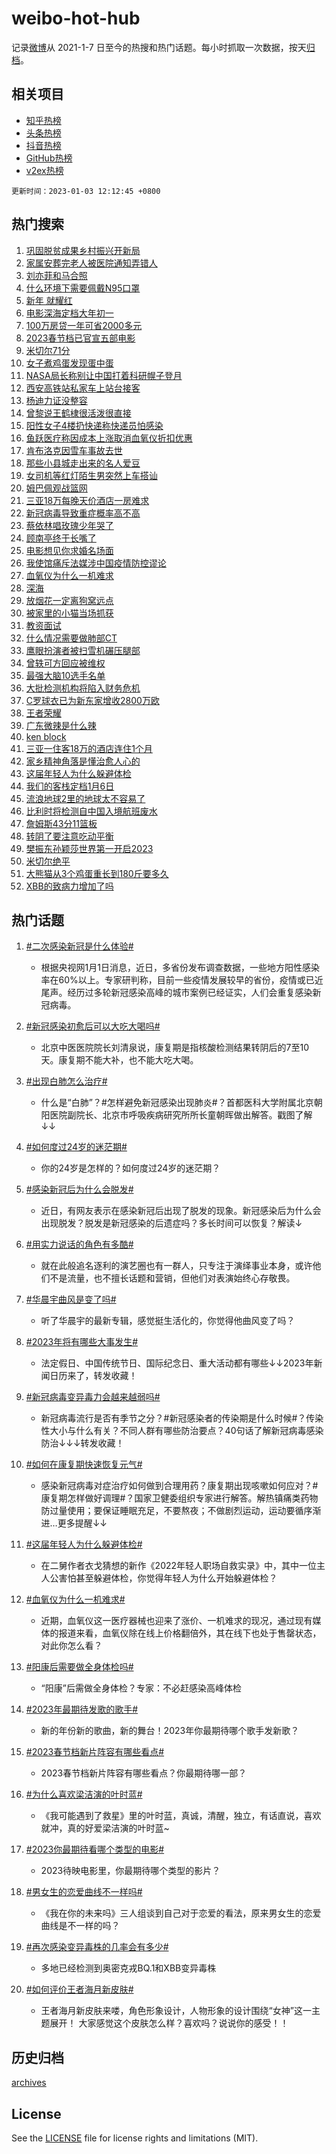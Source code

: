 # weibo-hot-hub

记录[微博](https://www.weibo.com)从 2021-1-7 日至今的热搜和热门话题。每小时抓取一次数据，按天[归档](archives)。

## 相关项目

- [知乎热榜](https://github.com/lonnyzhang423/zhihu-hot-hub)
- [头条热榜](https://github.com/lonnyzhang423/toutiao-hot-hub)
- [抖音热榜](https://github.com/lonnyzhang423/douyin-hot-hub)
- [GitHub热榜](https://github.com/lonnyzhang423/github-hot-hub)
- [v2ex热榜](https://github.com/lonnyzhang423/v2ex-hot-hub)


`更新时间：2023-01-03 12:12:45 +0800`

## 热门搜索

1. [巩固脱贫成果乡村振兴开新局](https://m.weibo.cn/search?containerid=100103type%3D1%26t%3D10%26q%3D%23%E5%B7%A9%E5%9B%BA%E8%84%B1%E8%B4%AB%E6%88%90%E6%9E%9C%E4%B9%A1%E6%9D%91%E6%8C%AF%E5%85%B4%E5%BC%80%E6%96%B0%E5%B1%80%23&stream_entry_id=51&isnewpage=1&extparam=seat%3D1%26cate%3D10103%26filter_type%3Drealtimehot%26pos%3D0%26dgr%3D0%26c_type%3D51%26display_time%3D1672719163%26pre_seqid%3D167271819423801889125&luicode=10000011&lfid=106003type%253D25%2526t%253D3%2526disable_hot%253D1%2526filter_type%253Drealtimehot)
1. [家属安葬完老人被医院通知弄错人](https://m.weibo.cn/search?containerid=100103type%3D1%26t%3D10%26q%3D%23%E5%AE%B6%E5%B1%9E%E5%AE%89%E8%91%AC%E5%AE%8C%E8%80%81%E4%BA%BA%E8%A2%AB%E5%8C%BB%E9%99%A2%E9%80%9A%E7%9F%A5%E5%BC%84%E9%94%99%E4%BA%BA%23&stream_entry_id=31&isnewpage=1&extparam=seat%3D1%26cate%3D5001%26dgr%3D0%26realpos%3D1%26pos%3D0%26stream_entry_id%3D31%26lcate%3D5001%26filter_type%3Drealtimehot%26q%3D%2523%25E5%25AE%25B6%25E5%25B1%259E%25E5%25AE%2589%25E8%2591%25AC%25E5%25AE%258C%25E8%2580%2581%25E4%25BA%25BA%25E8%25A2%25AB%25E5%258C%25BB%25E9%2599%25A2%25E9%2580%259A%25E7%259F%25A5%25E5%25BC%2584%25E9%2594%2599%25E4%25BA%25BA%2523%26c_type%3D31%26flag%3D1%26band_rank%3D1%26display_time%3D1672719163%26pre_seqid%3D167271819423801889125&luicode=10000011&lfid=106003type%253D25%2526t%253D3%2526disable_hot%253D1%2526filter_type%253Drealtimehot)
1. [刘亦菲和马合照](https://m.weibo.cn/search?containerid=100103type%3D1%26t%3D10%26q%3D%23%E5%88%98%E4%BA%A6%E8%8F%B2%E5%92%8C%E9%A9%AC%E5%90%88%E7%85%A7%23&stream_entry_id=31&isnewpage=1&extparam=seat%3D1%26cate%3D5001%26dgr%3D0%26realpos%3D2%26pos%3D1%26stream_entry_id%3D31%26lcate%3D5001%26filter_type%3Drealtimehot%26q%3D%2523%25E5%2588%2598%25E4%25BA%25A6%25E8%258F%25B2%25E5%2592%258C%25E9%25A9%25AC%25E5%2590%2588%25E7%2585%25A7%2523%26c_type%3D31%26flag%3D1%26band_rank%3D2%26display_time%3D1672719163%26pre_seqid%3D167271819423801889125&luicode=10000011&lfid=106003type%253D25%2526t%253D3%2526disable_hot%253D1%2526filter_type%253Drealtimehot)
1. [什么环境下需要佩戴N95口罩](https://m.weibo.cn/search?containerid=100103type%3D1%26t%3D10%26q%3D%23%E4%BB%80%E4%B9%88%E7%8E%AF%E5%A2%83%E4%B8%8B%E9%9C%80%E8%A6%81%E4%BD%A9%E6%88%B4N95%E5%8F%A3%E7%BD%A9%23&stream_entry_id=31&isnewpage=1&extparam=seat%3D1%26cate%3D5001%26dgr%3D0%26realpos%3D3%26pos%3D2%26stream_entry_id%3D31%26lcate%3D5001%26filter_type%3Drealtimehot%26q%3D%2523%25E4%25BB%2580%25E4%25B9%2588%25E7%258E%25AF%25E5%25A2%2583%25E4%25B8%258B%25E9%259C%2580%25E8%25A6%2581%25E4%25BD%25A9%25E6%2588%25B4N95%25E5%258F%25A3%25E7%25BD%25A9%2523%26c_type%3D31%26flag%3D0%26band_rank%3D3%26display_time%3D1672719163%26pre_seqid%3D167271819423801889125&luicode=10000011&lfid=106003type%253D25%2526t%253D3%2526disable_hot%253D1%2526filter_type%253Drealtimehot)
1. [新年 就耀红](https://m.weibo.cn/search?containerid=100103type%3D1%26t%3D10%26q%3D%23%E6%96%B0%E5%B9%B4+%E5%B0%B1%E8%80%80%E7%BA%A2%23&stream_entry_id=31&isnewpage=1&extparam=seat%3D1%26cate%3D5001%26topic_ad%3D1%26dgr%3D0%26pos%3D3%26stream_entry_id%3D31%26lcate%3D5001%26filter_type%3Drealtimehot%26q%3D%2523%25E6%2596%25B0%25E5%25B9%25B4%2520%25E5%25B0%25B1%25E8%2580%2580%25E7%25BA%25A2%2523%26c_type%3D31%26adid%3D176894%26band_rank%3D4%26display_time%3D1672719163%26pre_seqid%3D167271819423801889125&luicode=10000011&lfid=106003type%253D25%2526t%253D3%2526disable_hot%253D1%2526filter_type%253Drealtimehot)
1. [电影深海定档大年初一](https://m.weibo.cn/search?containerid=100103type%3D1%26t%3D10%26q%3D%23%E7%94%B5%E5%BD%B1%E6%B7%B1%E6%B5%B7%E5%AE%9A%E6%A1%A3%E5%A4%A7%E5%B9%B4%E5%88%9D%E4%B8%80%23&stream_entry_id=31&isnewpage=1&extparam=seat%3D1%26cate%3D5001%26dgr%3D0%26realpos%3D4%26pos%3D4%26stream_entry_id%3D31%26lcate%3D5001%26filter_type%3Drealtimehot%26q%3D%2523%25E7%2594%25B5%25E5%25BD%25B1%25E6%25B7%25B1%25E6%25B5%25B7%25E5%25AE%259A%25E6%25A1%25A3%25E5%25A4%25A7%25E5%25B9%25B4%25E5%2588%259D%25E4%25B8%2580%2523%26c_type%3D31%26flag%3D16%26band_rank%3D4%26display_time%3D1672719163%26pre_seqid%3D167271819423801889125&luicode=10000011&lfid=106003type%253D25%2526t%253D3%2526disable_hot%253D1%2526filter_type%253Drealtimehot)
1. [100万房贷一年可省2000多元](https://m.weibo.cn/search?containerid=100103type%3D1%26t%3D10%26q%3D%23100%E4%B8%87%E6%88%BF%E8%B4%B7%E4%B8%80%E5%B9%B4%E5%8F%AF%E7%9C%812000%E5%A4%9A%E5%85%83%23&stream_entry_id=31&isnewpage=1&extparam=seat%3D1%26cate%3D5001%26dgr%3D0%26realpos%3D5%26pos%3D5%26stream_entry_id%3D31%26lcate%3D5001%26filter_type%3Drealtimehot%26q%3D%2523100%25E4%25B8%2587%25E6%2588%25BF%25E8%25B4%25B7%25E4%25B8%2580%25E5%25B9%25B4%25E5%258F%25AF%25E7%259C%25812000%25E5%25A4%259A%25E5%2585%2583%2523%26c_type%3D31%26flag%3D0%26band_rank%3D5%26display_time%3D1672719163%26pre_seqid%3D167271819423801889125&luicode=10000011&lfid=106003type%253D25%2526t%253D3%2526disable_hot%253D1%2526filter_type%253Drealtimehot)
1. [2023春节档已官宣五部电影](https://m.weibo.cn/search?containerid=100103type%3D1%26t%3D10%26q%3D%232023%E6%98%A5%E8%8A%82%E6%A1%A3%E5%B7%B2%E5%AE%98%E5%AE%A3%E4%BA%94%E9%83%A8%E7%94%B5%E5%BD%B1%23&stream_entry_id=31&isnewpage=1&extparam=seat%3D1%26cate%3D5001%26dgr%3D0%26realpos%3D6%26pos%3D6%26stream_entry_id%3D31%26lcate%3D5001%26filter_type%3Drealtimehot%26q%3D%25232023%25E6%2598%25A5%25E8%258A%2582%25E6%25A1%25A3%25E5%25B7%25B2%25E5%25AE%2598%25E5%25AE%25A3%25E4%25BA%2594%25E9%2583%25A8%25E7%2594%25B5%25E5%25BD%25B1%2523%26c_type%3D31%26flag%3D1%26band_rank%3D6%26display_time%3D1672719163%26pre_seqid%3D167271819423801889125&luicode=10000011&lfid=106003type%253D25%2526t%253D3%2526disable_hot%253D1%2526filter_type%253Drealtimehot)
1. [米切尔71分](https://m.weibo.cn/search?containerid=100103type%3D1%26t%3D10%26q%3D%23%E7%B1%B3%E5%88%87%E5%B0%9471%E5%88%86%23&stream_entry_id=31&isnewpage=1&extparam=seat%3D1%26cate%3D5001%26dgr%3D0%26realpos%3D7%26pos%3D7%26stream_entry_id%3D31%26lcate%3D5001%26filter_type%3Drealtimehot%26q%3D%2523%25E7%25B1%25B3%25E5%2588%2587%25E5%25B0%259471%25E5%2588%2586%2523%26c_type%3D31%26flag%3D1%26band_rank%3D7%26display_time%3D1672719163%26pre_seqid%3D167271819423801889125&luicode=10000011&lfid=106003type%253D25%2526t%253D3%2526disable_hot%253D1%2526filter_type%253Drealtimehot)
1. [女子煮鸡蛋发现蛋中蛋](https://m.weibo.cn/search?containerid=100103type%3D1%26t%3D10%26q%3D%23%E5%A5%B3%E5%AD%90%E7%85%AE%E9%B8%A1%E8%9B%8B%E5%8F%91%E7%8E%B0%E8%9B%8B%E4%B8%AD%E8%9B%8B%23&stream_entry_id=31&isnewpage=1&extparam=seat%3D1%26cate%3D5001%26dgr%3D0%26realpos%3D8%26pos%3D8%26stream_entry_id%3D31%26lcate%3D5001%26filter_type%3Drealtimehot%26q%3D%2523%25E5%25A5%25B3%25E5%25AD%2590%25E7%2585%25AE%25E9%25B8%25A1%25E8%259B%258B%25E5%258F%2591%25E7%258E%25B0%25E8%259B%258B%25E4%25B8%25AD%25E8%259B%258B%2523%26c_type%3D31%26flag%3D0%26band_rank%3D8%26display_time%3D1672719163%26pre_seqid%3D167271819423801889125&luicode=10000011&lfid=106003type%253D25%2526t%253D3%2526disable_hot%253D1%2526filter_type%253Drealtimehot)
1. [NASA局长称别让中国打着科研幌子登月](https://m.weibo.cn/search?containerid=100103type%3D1%26t%3D10%26q%3D%23NASA%E5%B1%80%E9%95%BF%E7%A7%B0%E5%88%AB%E8%AE%A9%E4%B8%AD%E5%9B%BD%E6%89%93%E7%9D%80%E7%A7%91%E7%A0%94%E5%B9%8C%E5%AD%90%E7%99%BB%E6%9C%88%23&stream_entry_id=31&isnewpage=1&extparam=seat%3D1%26cate%3D5001%26dgr%3D0%26realpos%3D9%26pos%3D9%26stream_entry_id%3D31%26lcate%3D5001%26filter_type%3Drealtimehot%26q%3D%2523NASA%25E5%25B1%2580%25E9%2595%25BF%25E7%25A7%25B0%25E5%2588%25AB%25E8%25AE%25A9%25E4%25B8%25AD%25E5%259B%25BD%25E6%2589%2593%25E7%259D%2580%25E7%25A7%2591%25E7%25A0%2594%25E5%25B9%258C%25E5%25AD%2590%25E7%2599%25BB%25E6%259C%2588%2523%26c_type%3D31%26flag%3D0%26band_rank%3D9%26display_time%3D1672719163%26pre_seqid%3D167271819423801889125&luicode=10000011&lfid=106003type%253D25%2526t%253D3%2526disable_hot%253D1%2526filter_type%253Drealtimehot)
1. [西安高铁站私家车上站台接客](https://m.weibo.cn/search?containerid=100103type%3D1%26t%3D10%26q%3D%23%E8%A5%BF%E5%AE%89%E9%AB%98%E9%93%81%E7%AB%99%E7%A7%81%E5%AE%B6%E8%BD%A6%E4%B8%8A%E7%AB%99%E5%8F%B0%E6%8E%A5%E5%AE%A2%23&stream_entry_id=31&isnewpage=1&extparam=seat%3D1%26cate%3D5001%26dgr%3D0%26realpos%3D10%26pos%3D10%26stream_entry_id%3D31%26lcate%3D5001%26filter_type%3Drealtimehot%26q%3D%2523%25E8%25A5%25BF%25E5%25AE%2589%25E9%25AB%2598%25E9%2593%2581%25E7%25AB%2599%25E7%25A7%2581%25E5%25AE%25B6%25E8%25BD%25A6%25E4%25B8%258A%25E7%25AB%2599%25E5%258F%25B0%25E6%258E%25A5%25E5%25AE%25A2%2523%26c_type%3D31%26flag%3D0%26band_rank%3D10%26display_time%3D1672719163%26pre_seqid%3D167271819423801889125&luicode=10000011&lfid=106003type%253D25%2526t%253D3%2526disable_hot%253D1%2526filter_type%253Drealtimehot)
1. [杨迪力证没整容](https://m.weibo.cn/search?containerid=100103type%3D1%26t%3D10%26q%3D%23%E6%9D%A8%E8%BF%AA%E5%8A%9B%E8%AF%81%E6%B2%A1%E6%95%B4%E5%AE%B9%23&stream_entry_id=31&isnewpage=1&extparam=seat%3D1%26cate%3D5001%26dgr%3D0%26realpos%3D11%26pos%3D11%26stream_entry_id%3D31%26lcate%3D5001%26filter_type%3Drealtimehot%26q%3D%2523%25E6%259D%25A8%25E8%25BF%25AA%25E5%258A%259B%25E8%25AF%2581%25E6%25B2%25A1%25E6%2595%25B4%25E5%25AE%25B9%2523%26c_type%3D31%26flag%3D1%26band_rank%3D11%26display_time%3D1672719163%26pre_seqid%3D167271819423801889125&luicode=10000011&lfid=106003type%253D25%2526t%253D3%2526disable_hot%253D1%2526filter_type%253Drealtimehot)
1. [曾黎说王鹤棣很活泼很直接](https://m.weibo.cn/search?containerid=100103type%3D1%26t%3D10%26q%3D%23%E6%9B%BE%E9%BB%8E%E8%AF%B4%E7%8E%8B%E9%B9%A4%E6%A3%A3%E5%BE%88%E6%B4%BB%E6%B3%BC%E5%BE%88%E7%9B%B4%E6%8E%A5%23&stream_entry_id=31&isnewpage=1&extparam=seat%3D1%26cate%3D5001%26dgr%3D0%26realpos%3D12%26pos%3D12%26stream_entry_id%3D31%26lcate%3D5001%26filter_type%3Drealtimehot%26q%3D%2523%25E6%259B%25BE%25E9%25BB%258E%25E8%25AF%25B4%25E7%258E%258B%25E9%25B9%25A4%25E6%25A3%25A3%25E5%25BE%2588%25E6%25B4%25BB%25E6%25B3%25BC%25E5%25BE%2588%25E7%259B%25B4%25E6%258E%25A5%2523%26c_type%3D31%26flag%3D1%26band_rank%3D12%26display_time%3D1672719163%26pre_seqid%3D167271819423801889125&luicode=10000011&lfid=106003type%253D25%2526t%253D3%2526disable_hot%253D1%2526filter_type%253Drealtimehot)
1. [阳性女子4楼扔快递称快递员怕感染](https://m.weibo.cn/search?containerid=100103type%3D1%26t%3D10%26q%3D%23%E9%98%B3%E6%80%A7%E5%A5%B3%E5%AD%904%E6%A5%BC%E6%89%94%E5%BF%AB%E9%80%92%E7%A7%B0%E5%BF%AB%E9%80%92%E5%91%98%E6%80%95%E6%84%9F%E6%9F%93%23&stream_entry_id=31&isnewpage=1&extparam=seat%3D1%26cate%3D5001%26dgr%3D0%26realpos%3D13%26pos%3D13%26stream_entry_id%3D31%26lcate%3D5001%26filter_type%3Drealtimehot%26q%3D%2523%25E9%2598%25B3%25E6%2580%25A7%25E5%25A5%25B3%25E5%25AD%25904%25E6%25A5%25BC%25E6%2589%2594%25E5%25BF%25AB%25E9%2580%2592%25E7%25A7%25B0%25E5%25BF%25AB%25E9%2580%2592%25E5%2591%2598%25E6%2580%2595%25E6%2584%259F%25E6%259F%2593%2523%26c_type%3D31%26flag%3D1%26band_rank%3D13%26display_time%3D1672719163%26pre_seqid%3D167271819423801889125&luicode=10000011&lfid=106003type%253D25%2526t%253D3%2526disable_hot%253D1%2526filter_type%253Drealtimehot)
1. [鱼跃医疗称因成本上涨取消血氧仪折扣优惠](https://m.weibo.cn/search?containerid=100103type%3D1%26t%3D10%26q%3D%23%E9%B1%BC%E8%B7%83%E5%8C%BB%E7%96%97%E7%A7%B0%E5%9B%A0%E6%88%90%E6%9C%AC%E4%B8%8A%E6%B6%A8%E5%8F%96%E6%B6%88%E8%A1%80%E6%B0%A7%E4%BB%AA%E6%8A%98%E6%89%A3%E4%BC%98%E6%83%A0%23&stream_entry_id=31&isnewpage=1&extparam=seat%3D1%26cate%3D5001%26dgr%3D0%26realpos%3D14%26pos%3D14%26stream_entry_id%3D31%26lcate%3D5001%26filter_type%3Drealtimehot%26q%3D%2523%25E9%25B1%25BC%25E8%25B7%2583%25E5%258C%25BB%25E7%2596%2597%25E7%25A7%25B0%25E5%259B%25A0%25E6%2588%2590%25E6%259C%25AC%25E4%25B8%258A%25E6%25B6%25A8%25E5%258F%2596%25E6%25B6%2588%25E8%25A1%2580%25E6%25B0%25A7%25E4%25BB%25AA%25E6%258A%2598%25E6%2589%25A3%25E4%25BC%2598%25E6%2583%25A0%2523%26c_type%3D31%26flag%3D1%26band_rank%3D14%26display_time%3D1672719163%26pre_seqid%3D167271819423801889125&luicode=10000011&lfid=106003type%253D25%2526t%253D3%2526disable_hot%253D1%2526filter_type%253Drealtimehot)
1. [肯布洛克因雪车事故去世](https://m.weibo.cn/search?containerid=100103type%3D1%26t%3D10%26q%3D%23%E8%82%AF%E5%B8%83%E6%B4%9B%E5%85%8B%E5%9B%A0%E9%9B%AA%E8%BD%A6%E4%BA%8B%E6%95%85%E5%8E%BB%E4%B8%96%23&stream_entry_id=31&isnewpage=1&extparam=seat%3D1%26cate%3D5001%26dgr%3D0%26realpos%3D15%26pos%3D15%26stream_entry_id%3D31%26lcate%3D5001%26filter_type%3Drealtimehot%26q%3D%2523%25E8%2582%25AF%25E5%25B8%2583%25E6%25B4%259B%25E5%2585%258B%25E5%259B%25A0%25E9%259B%25AA%25E8%25BD%25A6%25E4%25BA%258B%25E6%2595%2585%25E5%258E%25BB%25E4%25B8%2596%2523%26c_type%3D31%26flag%3D1%26band_rank%3D15%26display_time%3D1672719163%26pre_seqid%3D167271819423801889125&luicode=10000011&lfid=106003type%253D25%2526t%253D3%2526disable_hot%253D1%2526filter_type%253Drealtimehot)
1. [那些小县城走出来的名人爱豆](https://m.weibo.cn/search?containerid=100103type%3D1%26t%3D10%26q%3D%23%E9%82%A3%E4%BA%9B%E5%B0%8F%E5%8E%BF%E5%9F%8E%E8%B5%B0%E5%87%BA%E6%9D%A5%E7%9A%84%E5%90%8D%E4%BA%BA%E7%88%B1%E8%B1%86%23&stream_entry_id=31&isnewpage=1&extparam=seat%3D1%26cate%3D5001%26dgr%3D0%26realpos%3D16%26pos%3D16%26stream_entry_id%3D31%26lcate%3D5001%26filter_type%3Drealtimehot%26q%3D%2523%25E9%2582%25A3%25E4%25BA%259B%25E5%25B0%258F%25E5%258E%25BF%25E5%259F%258E%25E8%25B5%25B0%25E5%2587%25BA%25E6%259D%25A5%25E7%259A%2584%25E5%2590%258D%25E4%25BA%25BA%25E7%2588%25B1%25E8%25B1%2586%2523%26c_type%3D31%26flag%3D2%26band_rank%3D16%26display_time%3D1672719163%26pre_seqid%3D167271819423801889125&luicode=10000011&lfid=106003type%253D25%2526t%253D3%2526disable_hot%253D1%2526filter_type%253Drealtimehot)
1. [女司机等红灯陌生男突然上车搭讪](https://m.weibo.cn/search?containerid=100103type%3D1%26t%3D10%26q%3D%23%E5%A5%B3%E5%8F%B8%E6%9C%BA%E7%AD%89%E7%BA%A2%E7%81%AF%E9%99%8C%E7%94%9F%E7%94%B7%E7%AA%81%E7%84%B6%E4%B8%8A%E8%BD%A6%E6%90%AD%E8%AE%AA%23&stream_entry_id=31&isnewpage=1&extparam=seat%3D1%26cate%3D5001%26dgr%3D0%26realpos%3D17%26pos%3D17%26stream_entry_id%3D31%26lcate%3D5001%26filter_type%3Drealtimehot%26q%3D%2523%25E5%25A5%25B3%25E5%258F%25B8%25E6%259C%25BA%25E7%25AD%2589%25E7%25BA%25A2%25E7%2581%25AF%25E9%2599%258C%25E7%2594%259F%25E7%2594%25B7%25E7%25AA%2581%25E7%2584%25B6%25E4%25B8%258A%25E8%25BD%25A6%25E6%2590%25AD%25E8%25AE%25AA%2523%26c_type%3D31%26flag%3D1%26band_rank%3D17%26display_time%3D1672719163%26pre_seqid%3D167271819423801889125&luicode=10000011&lfid=106003type%253D25%2526t%253D3%2526disable_hot%253D1%2526filter_type%253Drealtimehot)
1. [姆巴佩观战篮网](https://m.weibo.cn/search?containerid=100103type%3D1%26t%3D10%26q%3D%23%E5%A7%86%E5%B7%B4%E4%BD%A9%E8%A7%82%E6%88%98%E7%AF%AE%E7%BD%91%23&stream_entry_id=31&isnewpage=1&extparam=seat%3D1%26cate%3D5001%26dgr%3D0%26realpos%3D18%26pos%3D18%26stream_entry_id%3D31%26lcate%3D5001%26filter_type%3Drealtimehot%26q%3D%2523%25E5%25A7%2586%25E5%25B7%25B4%25E4%25BD%25A9%25E8%25A7%2582%25E6%2588%2598%25E7%25AF%25AE%25E7%25BD%2591%2523%26c_type%3D31%26flag%3D1%26band_rank%3D18%26display_time%3D1672719163%26pre_seqid%3D167271819423801889125&luicode=10000011&lfid=106003type%253D25%2526t%253D3%2526disable_hot%253D1%2526filter_type%253Drealtimehot)
1. [三亚18万每晚天价酒店一房难求](https://m.weibo.cn/search?containerid=100103type%3D1%26t%3D10%26q%3D%23%E4%B8%89%E4%BA%9A18%E4%B8%87%E6%AF%8F%E6%99%9A%E5%A4%A9%E4%BB%B7%E9%85%92%E5%BA%97%E4%B8%80%E6%88%BF%E9%9A%BE%E6%B1%82%23&stream_entry_id=31&isnewpage=1&extparam=seat%3D1%26cate%3D5001%26dgr%3D0%26realpos%3D19%26pos%3D19%26stream_entry_id%3D31%26lcate%3D5001%26filter_type%3Drealtimehot%26q%3D%2523%25E4%25B8%2589%25E4%25BA%259A18%25E4%25B8%2587%25E6%25AF%258F%25E6%2599%259A%25E5%25A4%25A9%25E4%25BB%25B7%25E9%2585%2592%25E5%25BA%2597%25E4%25B8%2580%25E6%2588%25BF%25E9%259A%25BE%25E6%25B1%2582%2523%26c_type%3D31%26flag%3D0%26band_rank%3D19%26display_time%3D1672719163%26pre_seqid%3D167271819423801889125&luicode=10000011&lfid=106003type%253D25%2526t%253D3%2526disable_hot%253D1%2526filter_type%253Drealtimehot)
1. [新冠病毒导致重症概率高不高](https://m.weibo.cn/search?containerid=100103type%3D1%26t%3D10%26q%3D%23%E6%96%B0%E5%86%A0%E7%97%85%E6%AF%92%E5%AF%BC%E8%87%B4%E9%87%8D%E7%97%87%E6%A6%82%E7%8E%87%E9%AB%98%E4%B8%8D%E9%AB%98%23&stream_entry_id=31&isnewpage=1&extparam=seat%3D1%26cate%3D5001%26dgr%3D0%26realpos%3D20%26pos%3D20%26stream_entry_id%3D31%26lcate%3D5001%26filter_type%3Drealtimehot%26q%3D%2523%25E6%2596%25B0%25E5%2586%25A0%25E7%2597%2585%25E6%25AF%2592%25E5%25AF%25BC%25E8%2587%25B4%25E9%2587%258D%25E7%2597%2587%25E6%25A6%2582%25E7%258E%2587%25E9%25AB%2598%25E4%25B8%258D%25E9%25AB%2598%2523%26c_type%3D31%26flag%3D0%26band_rank%3D20%26display_time%3D1672719163%26pre_seqid%3D167271819423801889125&luicode=10000011&lfid=106003type%253D25%2526t%253D3%2526disable_hot%253D1%2526filter_type%253Drealtimehot)
1. [蔡依林唱玫瑰少年哭了](https://m.weibo.cn/search?containerid=100103type%3D1%26t%3D10%26q%3D%23%E8%94%A1%E4%BE%9D%E6%9E%97%E5%94%B1%E7%8E%AB%E7%91%B0%E5%B0%91%E5%B9%B4%E5%93%AD%E4%BA%86%23&stream_entry_id=31&isnewpage=1&extparam=seat%3D1%26cate%3D5001%26dgr%3D0%26realpos%3D21%26pos%3D21%26stream_entry_id%3D31%26lcate%3D5001%26filter_type%3Drealtimehot%26q%3D%2523%25E8%2594%25A1%25E4%25BE%259D%25E6%259E%2597%25E5%2594%25B1%25E7%258E%25AB%25E7%2591%25B0%25E5%25B0%2591%25E5%25B9%25B4%25E5%2593%25AD%25E4%25BA%2586%2523%26c_type%3D31%26flag%3D0%26band_rank%3D21%26display_time%3D1672719163%26pre_seqid%3D167271819423801889125&luicode=10000011&lfid=106003type%253D25%2526t%253D3%2526disable_hot%253D1%2526filter_type%253Drealtimehot)
1. [顾南亭终于长嘴了](https://m.weibo.cn/search?containerid=100103type%3D1%26t%3D10%26q%3D%23%E9%A1%BE%E5%8D%97%E4%BA%AD%E7%BB%88%E4%BA%8E%E9%95%BF%E5%98%B4%E4%BA%86%23&stream_entry_id=31&isnewpage=1&extparam=seat%3D1%26cate%3D5001%26dgr%3D0%26realpos%3D22%26pos%3D22%26stream_entry_id%3D31%26lcate%3D5001%26filter_type%3Drealtimehot%26q%3D%2523%25E9%25A1%25BE%25E5%258D%2597%25E4%25BA%25AD%25E7%25BB%2588%25E4%25BA%258E%25E9%2595%25BF%25E5%2598%25B4%25E4%25BA%2586%2523%26c_type%3D31%26flag%3D1%26band_rank%3D22%26display_time%3D1672719163%26pre_seqid%3D167271819423801889125&luicode=10000011&lfid=106003type%253D25%2526t%253D3%2526disable_hot%253D1%2526filter_type%253Drealtimehot)
1. [电影想见你求婚名场面](https://m.weibo.cn/search?containerid=100103type%3D1%26t%3D10%26q%3D%23%E7%94%B5%E5%BD%B1%E6%83%B3%E8%A7%81%E4%BD%A0%E6%B1%82%E5%A9%9A%E5%90%8D%E5%9C%BA%E9%9D%A2%23&stream_entry_id=31&isnewpage=1&extparam=seat%3D1%26cate%3D5001%26dgr%3D0%26realpos%3D23%26pos%3D23%26stream_entry_id%3D31%26lcate%3D5001%26filter_type%3Drealtimehot%26q%3D%2523%25E7%2594%25B5%25E5%25BD%25B1%25E6%2583%25B3%25E8%25A7%2581%25E4%25BD%25A0%25E6%25B1%2582%25E5%25A9%259A%25E5%2590%258D%25E5%259C%25BA%25E9%259D%25A2%2523%26c_type%3D31%26flag%3D1%26band_rank%3D23%26display_time%3D1672719163%26pre_seqid%3D167271819423801889125&luicode=10000011&lfid=106003type%253D25%2526t%253D3%2526disable_hot%253D1%2526filter_type%253Drealtimehot)
1. [我使馆痛斥法媒涉中国疫情防控谬论](https://m.weibo.cn/search?containerid=100103type%3D1%26t%3D10%26q%3D%23%E6%88%91%E4%BD%BF%E9%A6%86%E7%97%9B%E6%96%A5%E6%B3%95%E5%AA%92%E6%B6%89%E4%B8%AD%E5%9B%BD%E7%96%AB%E6%83%85%E9%98%B2%E6%8E%A7%E8%B0%AC%E8%AE%BA%23&stream_entry_id=31&isnewpage=1&extparam=seat%3D1%26cate%3D5001%26dgr%3D0%26realpos%3D24%26pos%3D24%26stream_entry_id%3D31%26lcate%3D5001%26filter_type%3Drealtimehot%26q%3D%2523%25E6%2588%2591%25E4%25BD%25BF%25E9%25A6%2586%25E7%2597%259B%25E6%2596%25A5%25E6%25B3%2595%25E5%25AA%2592%25E6%25B6%2589%25E4%25B8%25AD%25E5%259B%25BD%25E7%2596%25AB%25E6%2583%2585%25E9%2598%25B2%25E6%258E%25A7%25E8%25B0%25AC%25E8%25AE%25BA%2523%26c_type%3D31%26flag%3D1%26band_rank%3D24%26display_time%3D1672719163%26pre_seqid%3D167271819423801889125&luicode=10000011&lfid=106003type%253D25%2526t%253D3%2526disable_hot%253D1%2526filter_type%253Drealtimehot)
1. [血氧仪为什么一机难求](https://m.weibo.cn/search?containerid=100103type%3D1%26t%3D10%26q%3D%23%E8%A1%80%E6%B0%A7%E4%BB%AA%E4%B8%BA%E4%BB%80%E4%B9%88%E4%B8%80%E6%9C%BA%E9%9A%BE%E6%B1%82%23&stream_entry_id=31&isnewpage=1&extparam=seat%3D1%26cate%3D5001%26dgr%3D0%26realpos%3D25%26pos%3D25%26stream_entry_id%3D31%26lcate%3D5001%26filter_type%3Drealtimehot%26q%3D%2523%25E8%25A1%2580%25E6%25B0%25A7%25E4%25BB%25AA%25E4%25B8%25BA%25E4%25BB%2580%25E4%25B9%2588%25E4%25B8%2580%25E6%259C%25BA%25E9%259A%25BE%25E6%25B1%2582%2523%26c_type%3D31%26flag%3D1%26band_rank%3D25%26display_time%3D1672719163%26pre_seqid%3D167271819423801889125&luicode=10000011&lfid=106003type%253D25%2526t%253D3%2526disable_hot%253D1%2526filter_type%253Drealtimehot)
1. [深海](https://m.weibo.cn/search?containerid=100103type%3D1%26t%3D10%26q%3D%E6%B7%B1%E6%B5%B7&stream_entry_id=31&isnewpage=1&extparam=seat%3D1%26cate%3D5001%26dgr%3D0%26realpos%3D26%26pos%3D26%26stream_entry_id%3D31%26lcate%3D5001%26filter_type%3Drealtimehot%26q%3D%25E6%25B7%25B1%25E6%25B5%25B7%26c_type%3D31%26flag%3D0%26band_rank%3D26%26display_time%3D1672719163%26pre_seqid%3D167271819423801889125&luicode=10000011&lfid=106003type%253D25%2526t%253D3%2526disable_hot%253D1%2526filter_type%253Drealtimehot)
1. [放烟花一定离狗窝远点](https://m.weibo.cn/search?containerid=100103type%3D1%26t%3D10%26q%3D%23%E6%94%BE%E7%83%9F%E8%8A%B1%E4%B8%80%E5%AE%9A%E7%A6%BB%E7%8B%97%E7%AA%9D%E8%BF%9C%E7%82%B9%23&stream_entry_id=31&isnewpage=1&extparam=seat%3D1%26cate%3D5001%26dgr%3D0%26realpos%3D27%26pos%3D27%26stream_entry_id%3D31%26lcate%3D5001%26filter_type%3Drealtimehot%26q%3D%2523%25E6%2594%25BE%25E7%2583%259F%25E8%258A%25B1%25E4%25B8%2580%25E5%25AE%259A%25E7%25A6%25BB%25E7%258B%2597%25E7%25AA%259D%25E8%25BF%259C%25E7%2582%25B9%2523%26c_type%3D31%26flag%3D1%26band_rank%3D27%26display_time%3D1672719163%26pre_seqid%3D167271819423801889125&luicode=10000011&lfid=106003type%253D25%2526t%253D3%2526disable_hot%253D1%2526filter_type%253Drealtimehot)
1. [被家里的小猫当场抓获](https://m.weibo.cn/search?containerid=100103type%3D1%26t%3D10%26q%3D%23%E8%A2%AB%E5%AE%B6%E9%87%8C%E7%9A%84%E5%B0%8F%E7%8C%AB%E5%BD%93%E5%9C%BA%E6%8A%93%E8%8E%B7%23&stream_entry_id=31&isnewpage=1&extparam=seat%3D1%26cate%3D5001%26dgr%3D0%26realpos%3D28%26pos%3D28%26stream_entry_id%3D31%26lcate%3D5001%26filter_type%3Drealtimehot%26q%3D%2523%25E8%25A2%25AB%25E5%25AE%25B6%25E9%2587%258C%25E7%259A%2584%25E5%25B0%258F%25E7%258C%25AB%25E5%25BD%2593%25E5%259C%25BA%25E6%258A%2593%25E8%258E%25B7%2523%26c_type%3D31%26flag%3D1%26band_rank%3D28%26display_time%3D1672719163%26pre_seqid%3D167271819423801889125&luicode=10000011&lfid=106003type%253D25%2526t%253D3%2526disable_hot%253D1%2526filter_type%253Drealtimehot)
1. [教资面试](https://m.weibo.cn/search?containerid=100103type%3D1%26t%3D10%26q%3D%23%E6%95%99%E8%B5%84%E9%9D%A2%E8%AF%95%23&stream_entry_id=31&isnewpage=1&extparam=seat%3D1%26cate%3D5001%26dgr%3D0%26realpos%3D29%26pos%3D29%26stream_entry_id%3D31%26lcate%3D5001%26filter_type%3Drealtimehot%26q%3D%2523%25E6%2595%2599%25E8%25B5%2584%25E9%259D%25A2%25E8%25AF%2595%2523%26c_type%3D31%26flag%3D0%26band_rank%3D29%26display_time%3D1672719163%26pre_seqid%3D167271819423801889125&luicode=10000011&lfid=106003type%253D25%2526t%253D3%2526disable_hot%253D1%2526filter_type%253Drealtimehot)
1. [什么情况需要做肺部CT](https://m.weibo.cn/search?containerid=100103type%3D1%26t%3D10%26q%3D%23%E4%BB%80%E4%B9%88%E6%83%85%E5%86%B5%E9%9C%80%E8%A6%81%E5%81%9A%E8%82%BA%E9%83%A8CT%23&stream_entry_id=31&isnewpage=1&extparam=seat%3D1%26cate%3D5001%26dgr%3D0%26realpos%3D30%26pos%3D30%26stream_entry_id%3D31%26lcate%3D5001%26filter_type%3Drealtimehot%26q%3D%2523%25E4%25BB%2580%25E4%25B9%2588%25E6%2583%2585%25E5%2586%25B5%25E9%259C%2580%25E8%25A6%2581%25E5%2581%259A%25E8%2582%25BA%25E9%2583%25A8CT%2523%26c_type%3D31%26flag%3D0%26band_rank%3D30%26display_time%3D1672719163%26pre_seqid%3D167271819423801889125&luicode=10000011&lfid=106003type%253D25%2526t%253D3%2526disable_hot%253D1%2526filter_type%253Drealtimehot)
1. [鹰眼扮演者被扫雪机碾压腿部](https://m.weibo.cn/search?containerid=100103type%3D1%26t%3D10%26q%3D%23%E9%B9%B0%E7%9C%BC%E6%89%AE%E6%BC%94%E8%80%85%E8%A2%AB%E6%89%AB%E9%9B%AA%E6%9C%BA%E7%A2%BE%E5%8E%8B%E8%85%BF%E9%83%A8%23&stream_entry_id=31&isnewpage=1&extparam=seat%3D1%26cate%3D5001%26dgr%3D0%26realpos%3D31%26pos%3D31%26stream_entry_id%3D31%26lcate%3D5001%26filter_type%3Drealtimehot%26q%3D%2523%25E9%25B9%25B0%25E7%259C%25BC%25E6%2589%25AE%25E6%25BC%2594%25E8%2580%2585%25E8%25A2%25AB%25E6%2589%25AB%25E9%259B%25AA%25E6%259C%25BA%25E7%25A2%25BE%25E5%258E%258B%25E8%2585%25BF%25E9%2583%25A8%2523%26c_type%3D31%26flag%3D1%26band_rank%3D31%26display_time%3D1672719163%26pre_seqid%3D167271819423801889125&luicode=10000011&lfid=106003type%253D25%2526t%253D3%2526disable_hot%253D1%2526filter_type%253Drealtimehot)
1. [曾轶可方回应被维权](https://m.weibo.cn/search?containerid=100103type%3D1%26t%3D10%26q%3D%23%E6%9B%BE%E8%BD%B6%E5%8F%AF%E6%96%B9%E5%9B%9E%E5%BA%94%E8%A2%AB%E7%BB%B4%E6%9D%83%23&stream_entry_id=31&isnewpage=1&extparam=seat%3D1%26cate%3D5001%26dgr%3D0%26realpos%3D32%26pos%3D32%26stream_entry_id%3D31%26lcate%3D5001%26filter_type%3Drealtimehot%26q%3D%2523%25E6%259B%25BE%25E8%25BD%25B6%25E5%258F%25AF%25E6%2596%25B9%25E5%259B%259E%25E5%25BA%2594%25E8%25A2%25AB%25E7%25BB%25B4%25E6%259D%2583%2523%26c_type%3D31%26flag%3D1%26band_rank%3D32%26display_time%3D1672719163%26pre_seqid%3D167271819423801889125&luicode=10000011&lfid=106003type%253D25%2526t%253D3%2526disable_hot%253D1%2526filter_type%253Drealtimehot)
1. [最强大脑10选手名单](https://m.weibo.cn/search?containerid=100103type%3D1%26t%3D10%26q%3D%23%E6%9C%80%E5%BC%BA%E5%A4%A7%E8%84%9110%E9%80%89%E6%89%8B%E5%90%8D%E5%8D%95%23&stream_entry_id=31&isnewpage=1&extparam=seat%3D1%26cate%3D5001%26dgr%3D0%26realpos%3D33%26pos%3D33%26stream_entry_id%3D31%26lcate%3D5001%26filter_type%3Drealtimehot%26q%3D%2523%25E6%259C%2580%25E5%25BC%25BA%25E5%25A4%25A7%25E8%2584%259110%25E9%2580%2589%25E6%2589%258B%25E5%2590%258D%25E5%258D%2595%2523%26c_type%3D31%26flag%3D1%26band_rank%3D33%26display_time%3D1672719163%26pre_seqid%3D167271819423801889125&luicode=10000011&lfid=106003type%253D25%2526t%253D3%2526disable_hot%253D1%2526filter_type%253Drealtimehot)
1. [大批检测机构将陷入财务危机](https://m.weibo.cn/search?containerid=100103type%3D1%26t%3D10%26q%3D%23%E5%A4%A7%E6%89%B9%E6%A3%80%E6%B5%8B%E6%9C%BA%E6%9E%84%E5%B0%86%E9%99%B7%E5%85%A5%E8%B4%A2%E5%8A%A1%E5%8D%B1%E6%9C%BA%23&stream_entry_id=31&isnewpage=1&extparam=seat%3D1%26cate%3D5001%26dgr%3D0%26realpos%3D34%26pos%3D34%26stream_entry_id%3D31%26lcate%3D5001%26filter_type%3Drealtimehot%26q%3D%2523%25E5%25A4%25A7%25E6%2589%25B9%25E6%25A3%2580%25E6%25B5%258B%25E6%259C%25BA%25E6%259E%2584%25E5%25B0%2586%25E9%2599%25B7%25E5%2585%25A5%25E8%25B4%25A2%25E5%258A%25A1%25E5%258D%25B1%25E6%259C%25BA%2523%26c_type%3D31%26flag%3D1%26band_rank%3D34%26display_time%3D1672719163%26pre_seqid%3D167271819423801889125&luicode=10000011&lfid=106003type%253D25%2526t%253D3%2526disable_hot%253D1%2526filter_type%253Drealtimehot)
1. [C罗球衣已为新东家增收2800万欧](https://m.weibo.cn/search?containerid=100103type%3D1%26t%3D10%26q%3D%23C%E7%BD%97%E7%90%83%E8%A1%A3%E5%B7%B2%E4%B8%BA%E6%96%B0%E4%B8%9C%E5%AE%B6%E5%A2%9E%E6%94%B62800%E4%B8%87%E6%AC%A7%23&stream_entry_id=31&isnewpage=1&extparam=seat%3D1%26cate%3D5001%26dgr%3D0%26realpos%3D35%26pos%3D35%26stream_entry_id%3D31%26lcate%3D5001%26filter_type%3Drealtimehot%26q%3D%2523C%25E7%25BD%2597%25E7%2590%2583%25E8%25A1%25A3%25E5%25B7%25B2%25E4%25B8%25BA%25E6%2596%25B0%25E4%25B8%259C%25E5%25AE%25B6%25E5%25A2%259E%25E6%2594%25B62800%25E4%25B8%2587%25E6%25AC%25A7%2523%26c_type%3D31%26flag%3D0%26band_rank%3D35%26display_time%3D1672719163%26pre_seqid%3D167271819423801889125&luicode=10000011&lfid=106003type%253D25%2526t%253D3%2526disable_hot%253D1%2526filter_type%253Drealtimehot)
1. [王者荣耀](https://m.weibo.cn/search?containerid=100103type%3D1%26t%3D10%26q%3D%E7%8E%8B%E8%80%85%E8%8D%A3%E8%80%80&stream_entry_id=31&isnewpage=1&extparam=seat%3D1%26cate%3D5001%26dgr%3D0%26realpos%3D36%26pos%3D36%26stream_entry_id%3D31%26lcate%3D5001%26filter_type%3Drealtimehot%26q%3D%25E7%258E%258B%25E8%2580%2585%25E8%258D%25A3%25E8%2580%2580%26c_type%3D31%26flag%3D0%26band_rank%3D36%26display_time%3D1672719163%26pre_seqid%3D167271819423801889125&luicode=10000011&lfid=106003type%253D25%2526t%253D3%2526disable_hot%253D1%2526filter_type%253Drealtimehot)
1. [广东微辣是什么辣](https://m.weibo.cn/search?containerid=100103type%3D1%26t%3D10%26q%3D%23%E5%B9%BF%E4%B8%9C%E5%BE%AE%E8%BE%A3%E6%98%AF%E4%BB%80%E4%B9%88%E8%BE%A3%23&stream_entry_id=31&isnewpage=1&extparam=seat%3D1%26cate%3D5001%26dgr%3D0%26realpos%3D37%26pos%3D37%26stream_entry_id%3D31%26lcate%3D5001%26filter_type%3Drealtimehot%26q%3D%2523%25E5%25B9%25BF%25E4%25B8%259C%25E5%25BE%25AE%25E8%25BE%25A3%25E6%2598%25AF%25E4%25BB%2580%25E4%25B9%2588%25E8%25BE%25A3%2523%26c_type%3D31%26flag%3D0%26band_rank%3D37%26display_time%3D1672719163%26pre_seqid%3D167271819423801889125&luicode=10000011&lfid=106003type%253D25%2526t%253D3%2526disable_hot%253D1%2526filter_type%253Drealtimehot)
1. [ken block](https://m.weibo.cn/search?containerid=100103type%3D1%26t%3D10%26q%3Dken+block&stream_entry_id=31&isnewpage=1&extparam=seat%3D1%26cate%3D5001%26dgr%3D0%26realpos%3D38%26pos%3D38%26stream_entry_id%3D31%26lcate%3D5001%26filter_type%3Drealtimehot%26q%3Dken%2520block%26c_type%3D31%26flag%3D1%26band_rank%3D38%26display_time%3D1672719163%26pre_seqid%3D167271819423801889125&luicode=10000011&lfid=106003type%253D25%2526t%253D3%2526disable_hot%253D1%2526filter_type%253Drealtimehot)
1. [三亚一住客18万的酒店连住1个月](https://m.weibo.cn/search?containerid=100103type%3D1%26t%3D10%26q%3D%23%E4%B8%89%E4%BA%9A%E4%B8%80%E4%BD%8F%E5%AE%A218%E4%B8%87%E7%9A%84%E9%85%92%E5%BA%97%E8%BF%9E%E4%BD%8F1%E4%B8%AA%E6%9C%88%23&stream_entry_id=31&isnewpage=1&extparam=seat%3D1%26cate%3D5001%26dgr%3D0%26realpos%3D39%26pos%3D39%26stream_entry_id%3D31%26lcate%3D5001%26filter_type%3Drealtimehot%26q%3D%2523%25E4%25B8%2589%25E4%25BA%259A%25E4%25B8%2580%25E4%25BD%258F%25E5%25AE%25A218%25E4%25B8%2587%25E7%259A%2584%25E9%2585%2592%25E5%25BA%2597%25E8%25BF%259E%25E4%25BD%258F1%25E4%25B8%25AA%25E6%259C%2588%2523%26c_type%3D31%26flag%3D1%26band_rank%3D39%26display_time%3D1672719163%26pre_seqid%3D167271819423801889125&luicode=10000011&lfid=106003type%253D25%2526t%253D3%2526disable_hot%253D1%2526filter_type%253Drealtimehot)
1. [家乡精神角落是懂治愈人心的](https://m.weibo.cn/search?containerid=100103type%3D1%26t%3D10%26q%3D%23%E5%AE%B6%E4%B9%A1%E7%B2%BE%E7%A5%9E%E8%A7%92%E8%90%BD%E6%98%AF%E6%87%82%E6%B2%BB%E6%84%88%E4%BA%BA%E5%BF%83%E7%9A%84%23&stream_entry_id=31&isnewpage=1&extparam=seat%3D1%26cate%3D5001%26dgr%3D0%26realpos%3D40%26pos%3D40%26stream_entry_id%3D31%26lcate%3D5001%26filter_type%3Drealtimehot%26q%3D%2523%25E5%25AE%25B6%25E4%25B9%25A1%25E7%25B2%25BE%25E7%25A5%259E%25E8%25A7%2592%25E8%2590%25BD%25E6%2598%25AF%25E6%2587%2582%25E6%25B2%25BB%25E6%2584%2588%25E4%25BA%25BA%25E5%25BF%2583%25E7%259A%2584%2523%26c_type%3D31%26flag%3D1%26band_rank%3D40%26display_time%3D1672719163%26pre_seqid%3D167271819423801889125&luicode=10000011&lfid=106003type%253D25%2526t%253D3%2526disable_hot%253D1%2526filter_type%253Drealtimehot)
1. [这届年轻人为什么躲避体检](https://m.weibo.cn/search?containerid=100103type%3D1%26t%3D10%26q%3D%23%E8%BF%99%E5%B1%8A%E5%B9%B4%E8%BD%BB%E4%BA%BA%E4%B8%BA%E4%BB%80%E4%B9%88%E8%BA%B2%E9%81%BF%E4%BD%93%E6%A3%80%23&stream_entry_id=31&isnewpage=1&extparam=seat%3D1%26cate%3D5001%26dgr%3D0%26realpos%3D41%26pos%3D41%26stream_entry_id%3D31%26lcate%3D5001%26filter_type%3Drealtimehot%26q%3D%2523%25E8%25BF%2599%25E5%25B1%258A%25E5%25B9%25B4%25E8%25BD%25BB%25E4%25BA%25BA%25E4%25B8%25BA%25E4%25BB%2580%25E4%25B9%2588%25E8%25BA%25B2%25E9%2581%25BF%25E4%25BD%2593%25E6%25A3%2580%2523%26c_type%3D31%26flag%3D1%26band_rank%3D41%26display_time%3D1672719163%26pre_seqid%3D167271819423801889125&luicode=10000011&lfid=106003type%253D25%2526t%253D3%2526disable_hot%253D1%2526filter_type%253Drealtimehot)
1. [我们的客栈定档1月6日](https://m.weibo.cn/search?containerid=100103type%3D1%26t%3D10%26q%3D%23%E6%88%91%E4%BB%AC%E7%9A%84%E5%AE%A2%E6%A0%88%E5%AE%9A%E6%A1%A31%E6%9C%886%E6%97%A5%23&stream_entry_id=31&isnewpage=1&extparam=seat%3D1%26cate%3D5001%26dgr%3D0%26realpos%3D42%26pos%3D42%26stream_entry_id%3D31%26lcate%3D5001%26filter_type%3Drealtimehot%26q%3D%2523%25E6%2588%2591%25E4%25BB%25AC%25E7%259A%2584%25E5%25AE%25A2%25E6%25A0%2588%25E5%25AE%259A%25E6%25A1%25A31%25E6%259C%25886%25E6%2597%25A5%2523%26c_type%3D31%26flag%3D1%26band_rank%3D42%26display_time%3D1672719163%26pre_seqid%3D167271819423801889125&luicode=10000011&lfid=106003type%253D25%2526t%253D3%2526disable_hot%253D1%2526filter_type%253Drealtimehot)
1. [流浪地球2里的地球太不容易了](https://m.weibo.cn/search?containerid=100103type%3D1%26t%3D10%26q%3D%23%E6%B5%81%E6%B5%AA%E5%9C%B0%E7%90%832%E9%87%8C%E7%9A%84%E5%9C%B0%E7%90%83%E5%A4%AA%E4%B8%8D%E5%AE%B9%E6%98%93%E4%BA%86%23&stream_entry_id=31&isnewpage=1&extparam=seat%3D1%26cate%3D5001%26dgr%3D0%26realpos%3D43%26pos%3D43%26stream_entry_id%3D31%26lcate%3D5001%26filter_type%3Drealtimehot%26q%3D%2523%25E6%25B5%2581%25E6%25B5%25AA%25E5%259C%25B0%25E7%2590%25832%25E9%2587%258C%25E7%259A%2584%25E5%259C%25B0%25E7%2590%2583%25E5%25A4%25AA%25E4%25B8%258D%25E5%25AE%25B9%25E6%2598%2593%25E4%25BA%2586%2523%26c_type%3D31%26flag%3D1%26band_rank%3D43%26display_time%3D1672719163%26pre_seqid%3D167271819423801889125&luicode=10000011&lfid=106003type%253D25%2526t%253D3%2526disable_hot%253D1%2526filter_type%253Drealtimehot)
1. [比利时将检测自中国入境航班废水](https://m.weibo.cn/search?containerid=100103type%3D1%26t%3D10%26q%3D%23%E6%AF%94%E5%88%A9%E6%97%B6%E5%B0%86%E6%A3%80%E6%B5%8B%E8%87%AA%E4%B8%AD%E5%9B%BD%E5%85%A5%E5%A2%83%E8%88%AA%E7%8F%AD%E5%BA%9F%E6%B0%B4%23&stream_entry_id=31&isnewpage=1&extparam=seat%3D1%26cate%3D5001%26dgr%3D0%26realpos%3D44%26pos%3D44%26stream_entry_id%3D31%26lcate%3D5001%26filter_type%3Drealtimehot%26q%3D%2523%25E6%25AF%2594%25E5%2588%25A9%25E6%2597%25B6%25E5%25B0%2586%25E6%25A3%2580%25E6%25B5%258B%25E8%2587%25AA%25E4%25B8%25AD%25E5%259B%25BD%25E5%2585%25A5%25E5%25A2%2583%25E8%2588%25AA%25E7%258F%25AD%25E5%25BA%259F%25E6%25B0%25B4%2523%26c_type%3D31%26flag%3D0%26band_rank%3D44%26display_time%3D1672719163%26pre_seqid%3D167271819423801889125&luicode=10000011&lfid=106003type%253D25%2526t%253D3%2526disable_hot%253D1%2526filter_type%253Drealtimehot)
1. [詹姆斯43分11篮板](https://m.weibo.cn/search?containerid=100103type%3D1%26t%3D10%26q%3D%23%E8%A9%B9%E5%A7%86%E6%96%AF43%E5%88%8611%E7%AF%AE%E6%9D%BF%23&stream_entry_id=31&isnewpage=1&extparam=seat%3D1%26cate%3D5001%26dgr%3D0%26realpos%3D45%26pos%3D45%26stream_entry_id%3D31%26lcate%3D5001%26filter_type%3Drealtimehot%26q%3D%2523%25E8%25A9%25B9%25E5%25A7%2586%25E6%2596%25AF43%25E5%2588%258611%25E7%25AF%25AE%25E6%259D%25BF%2523%26c_type%3D31%26flag%3D1%26band_rank%3D45%26display_time%3D1672719163%26pre_seqid%3D167271819423801889125&luicode=10000011&lfid=106003type%253D25%2526t%253D3%2526disable_hot%253D1%2526filter_type%253Drealtimehot)
1. [转阴了要注意吃动平衡](https://m.weibo.cn/search?containerid=100103type%3D1%26t%3D10%26q%3D%23%E8%BD%AC%E9%98%B4%E4%BA%86%E8%A6%81%E6%B3%A8%E6%84%8F%E5%90%83%E5%8A%A8%E5%B9%B3%E8%A1%A1%23&stream_entry_id=31&isnewpage=1&extparam=seat%3D1%26cate%3D5001%26dgr%3D0%26realpos%3D46%26pos%3D46%26stream_entry_id%3D31%26lcate%3D5001%26filter_type%3Drealtimehot%26q%3D%2523%25E8%25BD%25AC%25E9%2598%25B4%25E4%25BA%2586%25E8%25A6%2581%25E6%25B3%25A8%25E6%2584%258F%25E5%2590%2583%25E5%258A%25A8%25E5%25B9%25B3%25E8%25A1%25A1%2523%26c_type%3D31%26flag%3D1%26band_rank%3D46%26display_time%3D1672719163%26pre_seqid%3D167271819423801889125&luicode=10000011&lfid=106003type%253D25%2526t%253D3%2526disable_hot%253D1%2526filter_type%253Drealtimehot)
1. [樊振东孙颖莎世界第一开启2023](https://m.weibo.cn/search?containerid=100103type%3D1%26t%3D10%26q%3D%23%E6%A8%8A%E6%8C%AF%E4%B8%9C%E5%AD%99%E9%A2%96%E8%8E%8E%E4%B8%96%E7%95%8C%E7%AC%AC%E4%B8%80%E5%BC%80%E5%90%AF2023%23&stream_entry_id=31&isnewpage=1&extparam=seat%3D1%26cate%3D5001%26dgr%3D0%26realpos%3D47%26pos%3D47%26stream_entry_id%3D31%26lcate%3D5001%26filter_type%3Drealtimehot%26q%3D%2523%25E6%25A8%258A%25E6%258C%25AF%25E4%25B8%259C%25E5%25AD%2599%25E9%25A2%2596%25E8%258E%258E%25E4%25B8%2596%25E7%2595%258C%25E7%25AC%25AC%25E4%25B8%2580%25E5%25BC%2580%25E5%2590%25AF2023%2523%26c_type%3D31%26flag%3D0%26band_rank%3D47%26display_time%3D1672719163%26pre_seqid%3D167271819423801889125&luicode=10000011&lfid=106003type%253D25%2526t%253D3%2526disable_hot%253D1%2526filter_type%253Drealtimehot)
1. [米切尔绝平](https://m.weibo.cn/search?containerid=100103type%3D1%26t%3D10%26q%3D%23%E7%B1%B3%E5%88%87%E5%B0%94%E7%BB%9D%E5%B9%B3%23&stream_entry_id=31&isnewpage=1&extparam=seat%3D1%26cate%3D5001%26dgr%3D0%26realpos%3D48%26pos%3D48%26stream_entry_id%3D31%26lcate%3D5001%26filter_type%3Drealtimehot%26q%3D%2523%25E7%25B1%25B3%25E5%2588%2587%25E5%25B0%2594%25E7%25BB%259D%25E5%25B9%25B3%2523%26c_type%3D31%26flag%3D1%26band_rank%3D48%26display_time%3D1672719163%26pre_seqid%3D167271819423801889125&luicode=10000011&lfid=106003type%253D25%2526t%253D3%2526disable_hot%253D1%2526filter_type%253Drealtimehot)
1. [大熊猫从3个鸡蛋重长到180斤要多久](https://m.weibo.cn/search?containerid=100103type%3D1%26t%3D10%26q%3D%23%E5%A4%A7%E7%86%8A%E7%8C%AB%E4%BB%8E3%E4%B8%AA%E9%B8%A1%E8%9B%8B%E9%87%8D%E9%95%BF%E5%88%B0180%E6%96%A4%E8%A6%81%E5%A4%9A%E4%B9%85%23&stream_entry_id=31&isnewpage=1&extparam=seat%3D1%26cate%3D5001%26dgr%3D0%26realpos%3D49%26pos%3D49%26stream_entry_id%3D31%26lcate%3D5001%26filter_type%3Drealtimehot%26q%3D%2523%25E5%25A4%25A7%25E7%2586%258A%25E7%258C%25AB%25E4%25BB%258E3%25E4%25B8%25AA%25E9%25B8%25A1%25E8%259B%258B%25E9%2587%258D%25E9%2595%25BF%25E5%2588%25B0180%25E6%2596%25A4%25E8%25A6%2581%25E5%25A4%259A%25E4%25B9%2585%2523%26c_type%3D31%26flag%3D1%26band_rank%3D49%26display_time%3D1672719163%26pre_seqid%3D167271819423801889125&luicode=10000011&lfid=106003type%253D25%2526t%253D3%2526disable_hot%253D1%2526filter_type%253Drealtimehot)
1. [XBB的致病力增加了吗](https://m.weibo.cn/search?containerid=100103type%3D1%26t%3D10%26q%3D%23XBB%E7%9A%84%E8%87%B4%E7%97%85%E5%8A%9B%E5%A2%9E%E5%8A%A0%E4%BA%86%E5%90%97%23&stream_entry_id=31&isnewpage=1&extparam=seat%3D1%26cate%3D5001%26dgr%3D0%26realpos%3D50%26pos%3D50%26stream_entry_id%3D31%26lcate%3D5001%26filter_type%3Drealtimehot%26q%3D%2523XBB%25E7%259A%2584%25E8%2587%25B4%25E7%2597%2585%25E5%258A%259B%25E5%25A2%259E%25E5%258A%25A0%25E4%25BA%2586%25E5%2590%2597%2523%26c_type%3D31%26flag%3D0%26band_rank%3D50%26display_time%3D1672719163%26pre_seqid%3D167271819423801889125&luicode=10000011&lfid=106003type%253D25%2526t%253D3%2526disable_hot%253D1%2526filter_type%253Drealtimehot)

## 热门话题

1. [#二次感染新冠是什么体验#](https://m.weibo.cn/search?containerid=231522type%3D1%26t%3D10%26q%3D%23%E4%BA%8C%E6%AC%A1%E6%84%9F%E6%9F%93%E6%96%B0%E5%86%A0%E6%98%AF%E4%BB%80%E4%B9%88%E4%BD%93%E9%AA%8C%23&stream_entry_id=128&isnewpage=1&extparam=seat%3D1%26cate%3D5004%26dgr%3D0%26unitid%3D1672629981003%26pos%3D1-0-0%26c_type%3D128%26lcate%3D5004%26display_time%3D1672719165%26pre_seqid%3D1672719165263016491207&luicode=10000011&lfid=231648_-_4)
    - 根据央视网1月1日消息，近日，多省份发布调查数据，一些地方阳性感染率在60%以上。专家研判称，目前一些疫情发展较早的省份，疫情或已近尾声。经历过多轮新冠感染高峰的城市案例已经证实，人们会重复感染新冠病毒。

1. [#新冠感染初愈后可以大吃大喝吗#](https://m.weibo.cn/search?containerid=231522type%3D1%26t%3D10%26q%3D%23%E6%96%B0%E5%86%A0%E6%84%9F%E6%9F%93%E5%88%9D%E6%84%88%E5%90%8E%E5%8F%AF%E4%BB%A5%E5%A4%A7%E5%90%83%E5%A4%A7%E5%96%9D%E5%90%97%23&stream_entry_id=128&isnewpage=1&extparam=seat%3D1%26cate%3D5004%26dgr%3D0%26unitid%3D1672704370059%26pos%3D1-0-1%26c_type%3D128%26lcate%3D5004%26display_time%3D1672719165%26pre_seqid%3D1672719165263016491207&luicode=10000011&lfid=231648_-_4)
    - 北京中医医院院长刘清泉说，康复期是指核酸检测结果转阴后的7至10天。康复期不能大补，也不能大吃大喝。

1. [#出现白肺怎么治疗#](https://m.weibo.cn/search?containerid=231522type%3D1%26t%3D10%26q%3D%23%E5%87%BA%E7%8E%B0%E7%99%BD%E8%82%BA%E6%80%8E%E4%B9%88%E6%B2%BB%E7%96%97%23&stream_entry_id=128&isnewpage=1&extparam=seat%3D1%26cate%3D5004%26dgr%3D0%26unitid%3D1672651589609%26pos%3D1-0-2%26c_type%3D128%26lcate%3D5004%26display_time%3D1672719165%26pre_seqid%3D1672719165263016491207&luicode=10000011&lfid=231648_-_4)
    - 什么是“白肺”？#怎样避免新冠感染出现肺炎#？首都医科大学附属北京朝阳医院副院长、北京市呼吸疾病研究所所长童朝晖做出解答。戳图了解↓↓ ​

1. [#如何度过24岁的迷茫期#](https://m.weibo.cn/search?containerid=231522type%3D1%26t%3D10%26q%3D%23%E5%A6%82%E4%BD%95%E5%BA%A6%E8%BF%8724%E5%B2%81%E7%9A%84%E8%BF%B7%E8%8C%AB%E6%9C%9F%23&stream_entry_id=128&isnewpage=1&extparam=seat%3D1%26cate%3D5004%26dgr%3D0%26unitid%3D1672546616585%26pos%3D1-0-3%26c_type%3D128%26lcate%3D5004%26display_time%3D1672719165%26pre_seqid%3D1672719165263016491207&luicode=10000011&lfid=231648_-_4)
    - 你的24岁是怎样的？如何度过24岁的迷茫期？

1. [#感染新冠后为什么会脱发#](https://m.weibo.cn/search?containerid=231522type%3D1%26t%3D10%26q%3D%23%E6%84%9F%E6%9F%93%E6%96%B0%E5%86%A0%E5%90%8E%E4%B8%BA%E4%BB%80%E4%B9%88%E4%BC%9A%E8%84%B1%E5%8F%91%23&stream_entry_id=128&isnewpage=1&extparam=seat%3D1%26cate%3D5004%26dgr%3D0%26unitid%3D1672644692902%26pos%3D1-0-4%26c_type%3D128%26lcate%3D5004%26display_time%3D1672719165%26pre_seqid%3D1672719165263016491207&luicode=10000011&lfid=231648_-_4)
    - 近日，有网友表示在感染新冠后出现了脱发的现象。新冠感染后为什么会出现脱发？脱发是新冠感染的后遗症吗？多长时间可以恢复？解读↓

1. [#用实力说话的角色有多酷#](https://m.weibo.cn/search?containerid=231522type%3D1%26t%3D10%26q%3D%23%E7%94%A8%E5%AE%9E%E5%8A%9B%E8%AF%B4%E8%AF%9D%E7%9A%84%E8%A7%92%E8%89%B2%E6%9C%89%E5%A4%9A%E9%85%B7%23&stream_entry_id=128&isnewpage=1&extparam=seat%3D1%26cate%3D5004%26dgr%3D0%26unitid%3D1672634787826%26pos%3D1-0-5%26c_type%3D128%26lcate%3D5004%26display_time%3D1672719165%26pre_seqid%3D1672719165263016491207&luicode=10000011&lfid=231648_-_4)
    - 就在此般追名逐利的演艺圈也有一群人，只专注于演绎事业本身，或许他们不是流量，也不擅长话题和营销，但他们对表演始终心存敬畏。

1. [#华晨宇曲风是变了吗#](https://m.weibo.cn/search?containerid=231522type%3D1%26t%3D10%26q%3D%23%E5%8D%8E%E6%99%A8%E5%AE%87%E6%9B%B2%E9%A3%8E%E6%98%AF%E5%8F%98%E4%BA%86%E5%90%97%23&stream_entry_id=128&isnewpage=1&extparam=seat%3D1%26cate%3D5004%26dgr%3D0%26unitid%3D1672568793723%26pos%3D1-0-6%26c_type%3D128%26lcate%3D5004%26display_time%3D1672719165%26pre_seqid%3D1672719165263016491207&luicode=10000011&lfid=231648_-_4)
    - 听了华晨宇的最新专辑，感觉挺生活化的，你觉得他曲风变了吗？

1. [#2023年将有哪些大事发生#](https://m.weibo.cn/search?containerid=231522type%3D1%26t%3D10%26q%3D%232023%E5%B9%B4%E5%B0%86%E6%9C%89%E5%93%AA%E4%BA%9B%E5%A4%A7%E4%BA%8B%E5%8F%91%E7%94%9F%23&stream_entry_id=128&isnewpage=1&extparam=seat%3D1%26cate%3D5004%26dgr%3D0%26unitid%3D1672551417724%26pos%3D1-0-7%26c_type%3D128%26lcate%3D5004%26display_time%3D1672719165%26pre_seqid%3D1672719165263016491207&luicode=10000011&lfid=231648_-_4)
    - 法定假日、中国传统节日、国际纪念日、重大活动都有哪些↓↓2023年新闻日历来了，转发收藏！

1. [#新冠病毒变异毒力会越来越弱吗#](https://m.weibo.cn/search?containerid=231522type%3D1%26t%3D10%26q%3D%23%E6%96%B0%E5%86%A0%E7%97%85%E6%AF%92%E5%8F%98%E5%BC%82%E6%AF%92%E5%8A%9B%E4%BC%9A%E8%B6%8A%E6%9D%A5%E8%B6%8A%E5%BC%B1%E5%90%97%23&stream_entry_id=128&isnewpage=1&extparam=seat%3D1%26cate%3D5004%26dgr%3D0%26unitid%3D1672710383306%26pos%3D1-0-8%26c_type%3D128%26lcate%3D5004%26display_time%3D1672719165%26pre_seqid%3D1672719165263016491207&luicode=10000011&lfid=231648_-_4)
    - 新冠病毒流行是否有季节之分？#新冠感染者的传染期是什么时候#？传染性大小与什么有关？不同人群有哪些防治要点？40句话了解新冠病毒感染防治↓↓↓转发收藏！

1. [#如何在康复期快速恢复元气#](https://m.weibo.cn/search?containerid=231522type%3D1%26t%3D10%26q%3D%23%E5%A6%82%E4%BD%95%E5%9C%A8%E5%BA%B7%E5%A4%8D%E6%9C%9F%E5%BF%AB%E9%80%9F%E6%81%A2%E5%A4%8D%E5%85%83%E6%B0%94%23&stream_entry_id=128&isnewpage=1&extparam=seat%3D1%26cate%3D5004%26dgr%3D0%26unitid%3D1672620666739%26pos%3D1-0-9%26c_type%3D128%26lcate%3D5004%26display_time%3D1672719165%26pre_seqid%3D1672719165263016491207&luicode=10000011&lfid=231648_-_4)
    - 感染新冠病毒对症治疗如何做到合理用药？康复期出现咳嗽如何应对？#康复期怎样做好调理#？国家卫健委组织专家进行解答。解热镇痛类药物防过量使用；要保证睡眠充足，不要熬夜；不做剧烈运动，运动要循序渐进…更多提醒↓↓

1. [#这届年轻人为什么躲避体检#](https://m.weibo.cn/search?containerid=231522type%3D1%26t%3D10%26q%3D%23%E8%BF%99%E5%B1%8A%E5%B9%B4%E8%BD%BB%E4%BA%BA%E4%B8%BA%E4%BB%80%E4%B9%88%E8%BA%B2%E9%81%BF%E4%BD%93%E6%A3%80%23&stream_entry_id=128&isnewpage=1&extparam=seat%3D1%26cate%3D5004%26dgr%3D0%26unitid%3D1672715803081%26pos%3D1-0-10%26c_type%3D128%26lcate%3D5004%26display_time%3D1672719165%26pre_seqid%3D1672719165263016491207&luicode=10000011&lfid=231648_-_4)
    - 在二舅作者衣戈猜想的新作《2022年轻人职场自救实录》中，其中一位主人公害怕甚至躲避体检，你觉得年轻人为什么开始躲避体检？

1. [#血氧仪为什么一机难求#](https://m.weibo.cn/search?containerid=231522type%3D1%26t%3D10%26q%3D%23%E8%A1%80%E6%B0%A7%E4%BB%AA%E4%B8%BA%E4%BB%80%E4%B9%88%E4%B8%80%E6%9C%BA%E9%9A%BE%E6%B1%82%23&stream_entry_id=128&isnewpage=1&extparam=seat%3D1%26cate%3D5004%26dgr%3D0%26unitid%3D1672715196312%26pos%3D1-0-11%26c_type%3D128%26lcate%3D5004%26display_time%3D1672719165%26pre_seqid%3D1672719165263016491207&luicode=10000011&lfid=231648_-_4)
    - 近期，血氧仪这一医疗器械也迎来了涨价、一机难求的现况，通过现有媒体的报道来看，血氧仪除在线上价格翻倍外，其在线下也处于售罄状态，对此你怎么看？

1. [#阳康后需要做全身体检吗#](https://m.weibo.cn/search?containerid=231522type%3D1%26t%3D10%26q%3D%23%E9%98%B3%E5%BA%B7%E5%90%8E%E9%9C%80%E8%A6%81%E5%81%9A%E5%85%A8%E8%BA%AB%E4%BD%93%E6%A3%80%E5%90%97%23&stream_entry_id=128&isnewpage=1&extparam=seat%3D1%26cate%3D5004%26dgr%3D0%26unitid%3D1672707065962%26pos%3D1-0-12%26c_type%3D128%26lcate%3D5004%26display_time%3D1672719165%26pre_seqid%3D1672719165263016491207&luicode=10000011&lfid=231648_-_4)
    - “阳康”后需做全身体检？专家：不必赶感染高峰体检

1. [#2023年最期待发歌的歌手#](https://m.weibo.cn/search?containerid=231522type%3D1%26t%3D10%26q%3D%232023%E5%B9%B4%E6%9C%80%E6%9C%9F%E5%BE%85%E5%8F%91%E6%AD%8C%E7%9A%84%E6%AD%8C%E6%89%8B%23&stream_entry_id=128&isnewpage=1&extparam=seat%3D1%26cate%3D5004%26dgr%3D0%26unitid%3D1672717596192%26pos%3D1-0-13%26c_type%3D128%26lcate%3D5004%26display_time%3D1672719165%26pre_seqid%3D1672719165263016491207&luicode=10000011&lfid=231648_-_4)
    - 新的年份新的歌曲，新的舞台！2023年你最期待哪个歌手发新歌？

1. [#2023春节档新片阵容有哪些看点#](https://m.weibo.cn/search?containerid=231522type%3D1%26t%3D10%26q%3D%232023%E6%98%A5%E8%8A%82%E6%A1%A3%E6%96%B0%E7%89%87%E9%98%B5%E5%AE%B9%E6%9C%89%E5%93%AA%E4%BA%9B%E7%9C%8B%E7%82%B9%23&stream_entry_id=128&isnewpage=1&extparam=seat%3D1%26cate%3D5004%26dgr%3D0%26unitid%3D1672718201011%26pos%3D1-0-14%26c_type%3D128%26lcate%3D5004%26display_time%3D1672719165%26pre_seqid%3D1672719165263016491207&luicode=10000011&lfid=231648_-_4)
    - 2023春节档新片阵容有哪些看点？你最期待哪一部？

1. [#为什么喜欢梁洁演的叶时蓝#](https://m.weibo.cn/search?containerid=231522type%3D1%26t%3D10%26q%3D%23%E4%B8%BA%E4%BB%80%E4%B9%88%E5%96%9C%E6%AC%A2%E6%A2%81%E6%B4%81%E6%BC%94%E7%9A%84%E5%8F%B6%E6%97%B6%E8%93%9D%23&stream_entry_id=128&isnewpage=1&extparam=seat%3D1%26cate%3D5004%26dgr%3D0%26unitid%3D1672644980333%26pos%3D1-0-15%26c_type%3D128%26lcate%3D5004%26display_time%3D1672719165%26pre_seqid%3D1672719165263016491207&luicode=10000011&lfid=231648_-_4)
    - 《我可能遇到了救星》里的叶时蓝，真诚，清醒，独立，有话直说，喜欢就冲，真的好爱梁洁演的叶时蓝~

1. [#2023你最期待看哪个类型的电影#](https://m.weibo.cn/search?containerid=231522type%3D1%26t%3D10%26q%3D%232023%E4%BD%A0%E6%9C%80%E6%9C%9F%E5%BE%85%E7%9C%8B%E5%93%AA%E4%B8%AA%E7%B1%BB%E5%9E%8B%E7%9A%84%E7%94%B5%E5%BD%B1%23&stream_entry_id=128&isnewpage=1&extparam=seat%3D1%26cate%3D5004%26dgr%3D0%26unitid%3D1672642879305%26pos%3D1-0-16%26c_type%3D128%26lcate%3D5004%26display_time%3D1672719165%26pre_seqid%3D1672719165263016491207&luicode=10000011&lfid=231648_-_4)
    - 2023待映电影里，你最期待哪个类型的影片？

1. [#男女生的恋爱曲线不一样吗#](https://m.weibo.cn/search?containerid=231522type%3D1%26t%3D10%26q%3D%23%E7%94%B7%E5%A5%B3%E7%94%9F%E7%9A%84%E6%81%8B%E7%88%B1%E6%9B%B2%E7%BA%BF%E4%B8%8D%E4%B8%80%E6%A0%B7%E5%90%97%23&stream_entry_id=128&isnewpage=1&extparam=seat%3D1%26cate%3D5004%26dgr%3D0%26unitid%3D1672638081267%26pos%3D1-0-17%26c_type%3D128%26lcate%3D5004%26display_time%3D1672719165%26pre_seqid%3D1672719165263016491207&luicode=10000011&lfid=231648_-_4)
    - 《我在你的未来吗》三人组谈到自己对于恋爱的看法，原来男女生的恋爱曲线是不一样的吗？

1. [#再次感染变异毒株的几率会有多少#](https://m.weibo.cn/search?containerid=231522type%3D1%26t%3D10%26q%3D%23%E5%86%8D%E6%AC%A1%E6%84%9F%E6%9F%93%E5%8F%98%E5%BC%82%E6%AF%92%E6%A0%AA%E7%9A%84%E5%87%A0%E7%8E%87%E4%BC%9A%E6%9C%89%E5%A4%9A%E5%B0%91%23&stream_entry_id=128&isnewpage=1&extparam=seat%3D1%26cate%3D5004%26dgr%3D0%26unitid%3D1672637192840%26pos%3D1-0-18%26c_type%3D128%26lcate%3D5004%26display_time%3D1672719165%26pre_seqid%3D1672719165263016491207&luicode=10000011&lfid=231648_-_4)
    - 多地已经检测到奥密克戎BQ.1和XBB变异毒株

1. [#如何评价王者海月新皮肤#](https://m.weibo.cn/search?containerid=231522type%3D1%26t%3D10%26q%3D%23%E5%A6%82%E4%BD%95%E8%AF%84%E4%BB%B7%E7%8E%8B%E8%80%85%E6%B5%B7%E6%9C%88%E6%96%B0%E7%9A%AE%E8%82%A4%23&stream_entry_id=128&isnewpage=1&extparam=seat%3D1%26cate%3D5004%26dgr%3D0%26unitid%3D1672637186205%26pos%3D1-0-19%26c_type%3D128%26lcate%3D5004%26display_time%3D1672719165%26pre_seqid%3D1672719165263016491207&luicode=10000011&lfid=231648_-_4)
    - 王者海月新皮肤来喽，角色形象设计，人物形象的设计围绕“女神”这一主题展开！ 大家感觉这个皮肤怎么样？喜欢吗？说说你的感受！！


## 历史归档

[archives](archives)

## License

See the [LICENSE](LICENSE) file for license rights and limitations (MIT).
